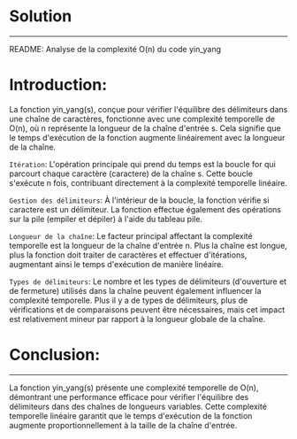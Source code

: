 
# Solution 

***
README: Analyse de la complexité O(n) du code yin_yang
# Introduction:

La fonction yin_yang(s), conçue pour vérifier l'équilibre des délimiteurs dans une chaîne de caractères, fonctionne avec une complexité temporelle de O(n), où n représente la longueur de la chaîne d'entrée s. Cela signifie que le temps d'exécution de la fonction augmente linéairement avec la longueur de la chaîne.

 `Itération`: L'opération principale qui prend du temps est la boucle for qui parcourt chaque caractère (caractere) de la chaîne s. Cette boucle s'exécute n fois, contribuant directement à la complexité temporelle linéaire.

`Gestion des délimiteurs`: À l'intérieur de la boucle, la fonction vérifie si caractere est un délimiteur.
La fonction effectue également des opérations sur la pile (empiler et dépiler) à l'aide du tableau pile.

`Longueur de la chaîne`: Le facteur principal affectant la complexité temporelle est la longueur de la chaîne d'entrée n. Plus la chaîne est longue, plus la fonction doit traiter de caractères et effectuer d'itérations, augmentant ainsi le temps d'exécution de manière linéaire.

`Types de délimiteurs`: Le nombre et les types de délimiteurs (d'ouverture et de fermeture) utilisés dans la chaîne peuvent également influencer la complexité temporelle. Plus il y a de types de délimiteurs, plus de vérifications et de comparaisons peuvent être nécessaires, mais cet impact est relativement mineur par rapport à la longueur globale de la chaîne.
# Conclusion:

***
La fonction yin_yang(s) présente une complexité temporelle de O(n), démontrant une performance efficace pour vérifier l'équilibre des délimiteurs dans des chaînes de longueurs variables. Cette complexité temporelle linéaire garantit que le temps d'exécution de la fonction augmente proportionnellement à la taille de la chaîne d'entrée.